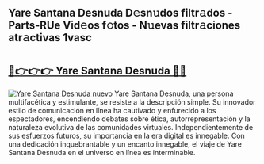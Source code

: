 ## Yare Santana Desnuda D𝚎sn𝚞dos filtr𝚊dos - Parts-RUe Vid𝚎os f𝚘tos - N𝚞evas filtr𝚊ciones atr𝚊ctivas 1vasc

# <h2><a href="http://mbb5sx.tromn.icu/?c=Yare+Santana+Desnuda">🔗👉👉👉 Yare Santana Desnuda 🔗🔗</a></h2>

[![Yare Santana Desnuda nuevo](https://i.imgur.com/pEAQMta.gif)](http://mbb5sx.tromn.icu/?c=Yare+Santana+Desnuda)
Yare Santana Desnuda, una persona multifacética y estimulante, se resiste a la descripción simple. Su innovador estilo de comunicación en línea ha cautivado y enfurecido a los espectadores, encendiendo debates sobre ética, autorrepresentación y la naturaleza evolutiva de las comunidades virtuales. Independientemente de sus esfuerzos futuros, su importancia en la era digital es innegable. Con una dedicación inquebrantable y un encanto innegable, el viaje de Yare Santana Desnuda en el universo en línea es interminable.
